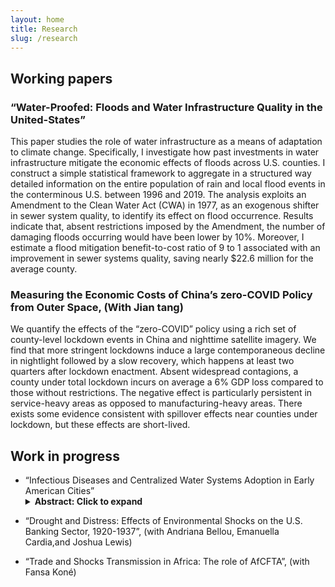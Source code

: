 ```yaml
---
layout: home
title: Research
slug: /research
---
```

## Working papers 
###   “Water-Proofed: Floods and Water Infrastructure Quality in the United-States”
<p>This paper studies the role of water infrastructure as a means of adaptation to climate change. 
Specifically, I investigate how past investments in water infrastructure mitigate the economic effects of floods across U.S. counties. 
I construct a simple statistical framework to aggregate in a structured way detailed information on the entire population 
of rain and local flood events in the conterminous U.S. between 1996 and 2019. The analysis exploits an Amendment to the 
Clean Water Act (CWA) in 1977, as an exogenous shifter in sewer system quality, to identify its effect on flood occurrence. 
Results indicate that, absent restrictions imposed by the Amendment, the number of damaging floods occurring would have been lower by 10%. 
Moreover, I estimate a flood mitigation benefit-to-cost ratio of 9 to 1 associated with an improvement in sewer systems quality,
 saving nearly $22.6 million for the average county.</p>

### Measuring the Economic Costs of China’s zero-COVID Policy from Outer Space, (With Jian tang)
<p>
We quantify the effects of the “zero-COVID” policy using a rich set of county-level lockdown events in China and nighttime satellite imagery. 
We find that more stringent lockdowns induce a large contemporaneous decline in nightlight followed by a slow recovery, 
which happens at least two quarters after lockdown enactment. Absent widespread contagions, a county under total lockdown 
incurs on average a 6% GDP loss compared to those without restrictions. The negative effect is particularly persistent in
 service-heavy areas as opposed to manufacturing-heavy areas. There exists some evidence consistent with spillover effects near 
 counties under lockdown, but these effects are short-lived.
</p>

## Work in progress
* “Infectious Diseases and Centralized Water Systems Adoption in Early American Cities” <details>  <summary><strong>Abstract: Click to expand</strong></summary>
Excess mortality in urban areas was largely reduced at the beginning of the twentieth century partly due to the supply of abundant and clean water through centralized water systems. This paper studies the role of local outbreaks of infectious diseases during the nineteenth century in the adoption of centralized water systems in early American cities. Using a large corpus of archival newspaper data from 1800 to 1896, I construct a novel measure of city-level outbreaks of yellow fever, cholera, and typhoid fever. Results indicate that (1) infectious disease local outbreaks led to an increase in the number of waterworks constructed by cities and were pivotal in the decision to construct around 12% of waterworks in operation by 1897; (2) Cities’ response to typhoid outbreaks was twice as large as that following yellow fever or cholera outbreaks. (3) Private companies constructed more new waterworks after local outbreaks while local governments operated more improvements and extensions of existing public waterworks as well as takeovers of private water companies. Finally, I discuss the potential role of various socio-demographic factors.
</details>

* “Drought and Distress: Effects of Environmental Shocks on the U.S. Banking Sector, 1920-1937”, (with Andriana Bellou, Emanuella Cardia,and Joshua Lewis)

* “Trade and Shocks Transmission in Africa: The role of AfCFTA”, (with Fansa Koné)

<br />
